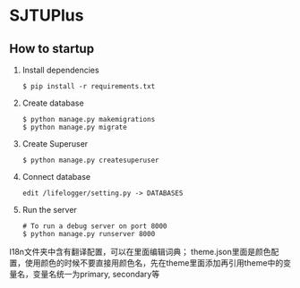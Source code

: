 # SJTUPlus


## How to startup

1. Install dependencies
   ```
   $ pip install -r requirements.txt
   ```
2. Create database
   ```
   $ python manage.py makemigrations
   $ python manage.py migrate
   ```
3. Create Superuser
   ```
   $ python manage.py createsuperuser
   ```
4. Connect database
   ```
   edit /lifelogger/setting.py -> DATABASES
   ```
5. Run the server
   ```
   # To run a debug server on port 8000
   $ python manage.py runserver 8000
   ```

   

I18n文件夹中含有翻译配置，可以在里面编辑词典；
theme.json里面是颜色配置，使用颜色的时候不要直接用颜色名，先在theme里面添加再引用theme中的变量名，变量名统一为primary, secondary等
